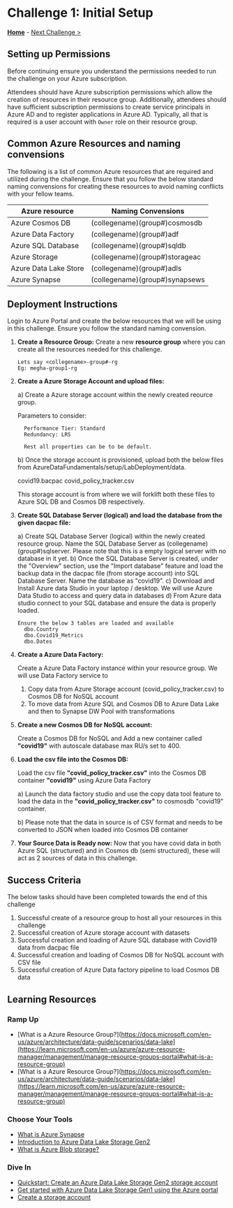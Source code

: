# Challenge 1: Initial Setup

**[Home](../README.md)** - [Next Challenge >](./01-Background.md)

## Setting up Permissions 

Before continuing ensure you understand the permissions needed to run the challenge on your Azure subscription.

Attendees should have Azure subscription permissions which allow the creation of resources in their resource group. Additionally, attendees should have sufficient subscription permissions to create service principals in Azure AD and to register applications in Azure AD. Typically, all that is required is a user account with `Owner` role on their resource group.

## Common Azure Resources and naming convensions

The following is a list of common Azure resources that are required and utilized during the challenge. Ensure that you follow the below standard naming convensions for creating these resources to avoid naming conflicts with your fellow teams.

| Azure resource           | Naming Convensions |
| ------------------------ | --------------------------------------- |
| Azure Cosmos DB          | (collegename)(group#)cosmosdb           |
| Azure Data Factory       | (collegename)(group#)adf                |
| Azure SQL Database       | (collegename)(group#)sqldb              |
| Azure Storage            | (collegename)(group#)storageac          |
| Azure Data Lake Store    | (collegename)(group#)adls               |
| Azure Synapse            | (collegename)(group#)synapsews          |

## Deployment Instructions

   Login to Azure Portal and create the below resources that we will be using in this challenge. Ensure you follow the standard naming convension.
   
1. **Create a Resource Group:** Create a new **resource group** where you can create all the resources needed for this challenge. 

   ```
   Lets say <collegename>-group#-rg 
   Eg: megha-group1-rg
   ```

2. **Create a Azure Storage Account and upload files:**

   a) Create a Azure storage account within the newly created reource group. 
   
      Parameters to consider:
      
         Performance Tier: Standard
         Redundancy: LRS

         Rest all properties can be to be default.
      
   b) Once the storage account is provisioned, upload both the below files from AzureDataFundamentals/setup/LabDeployment/data.
   
      covid19.bacpac
      covid_policy_tracker.csv

   This storage account is from where we will forklift both these files to Azure SQL DB and Cosmos DB respectively.
   
3. **Create SQL Database Server (logical) and load the database from the given dacpac file:** 

    a) Create SQL Database Server (logical) within the newly created resource group. Name the SQL Database Server as (collegename)(group#)sqlserver. Please note that this is a empty logical server with no database in it yet.
    b) Once the SQL Database Server is created, under the "Overview" section, use the "Import database" feature and load the backup data in the dacpac file (from storage account) into SQL Database Server. Name the database as "covid19".
    c) Download and Install Azure data Studio in your laptop / desktop. We will use Azure Data Studio to access and query data in databases
    d) From Azure data studio connect to your SQL database and ensure the data is properly loaded.

    ```
    Ensure the below 3 tables are loaded and available 
      dbo.Country
      dbo.Covid19_Metrics
      dbo.Dates
    ```

4. **Create a Azure Data Factory:**

   Create a Azure Data Factory instance within your resource group. We will use Data Factory service to 
   
   1. Copy data from Azure Storage account (covid_policy_tracker.csv) to Cosmos DB for NoSQL account
   2. To move data from Azure SQL and Cosmos DB to Azure Data Lake and then to Synapse DW Pool with transformations

5. **Create a new Cosmos DB for NoSQL account:** 

   Create a Cosmos DB for NoSQL and Add a new container called **"covid19"** with autoscale database max RU/s set to 400. 

6. **Load the csv file into the Cosmos DB:**

   Load the csv file **"covid_policy_tracker.csv"** into the Cosmos DB container **"covid19"** using Azure Data Factory 

      a) Launch the data factory studio and use the copy data tool feature to load the data in the **"covid_policy_tracker.csv"** to cosmosdb "covid19" container. 
      
      b) Please note that the data in source is of CSV format and needs to be converted to JSON when loaded into Cosmos DB container
        
7. **Your Source Data is Ready now:** Now that you have covid data in both Azure SQL (structured) and in Cosmos db (semi structured), these will act as 2 sources of data in this challenge. 


## Success Criteria

   The below tasks should have been completed towards the end of this challenge
   
   1. Successful create of a resource group to host all your resources in this challenge
   2. Successful creation of Azure storage account with datasets 
   3. Successful creation and loading of Azure SQL database with Covid19 data from dacpac file
   4. Successful creation and loading of Cosmos DB for NoSQL account with CSV file
   5. Successful creation of Azure Data factory pipeline to load Cosmos DB data
   
## Learning Resources

### Ramp Up

- [What is a Azure Resource Group?](https://docs.microsoft.com/en-us/azure/architecture/data-guide/scenarios/data-lake](https://learn.microsoft.com/en-us/azure/azure-resource-manager/management/manage-resource-groups-portal#what-is-a-resource-group)
- [What is a Azure Resource Group?](https://docs.microsoft.com/en-us/azure/architecture/data-guide/scenarios/data-lake](https://learn.microsoft.com/en-us/azure/azure-resource-manager/management/manage-resource-groups-portal#what-is-a-resource-group)

### Choose Your Tools
- [What is Azure Synapse](https://docs.microsoft.com/en-us/azure/synapse-analytics/overview-what-is)
- [Introduction to Azure Data Lake Storage Gen2](https://docs.microsoft.com/en-us/azure/storage/blobs/data-lake-storage-introduction)
- [What is Azure Blob storage?](https://docs.microsoft.com/en-us/azure/storage/blobs/storage-blobs-overview)

### Dive In

- [Quickstart: Create an Azure Data Lake Storage Gen2 storage account](https://docs.microsoft.com/en-us/azure/storage/blobs/data-lake-storage-quickstart-create-account)
- [Get started with Azure Data Lake Storage Gen1 using the Azure portal](https://docs.microsoft.com/en-us/azure/data-lake-store/data-lake-store-get-started-portal)
- [Create a storage account](https://docs.microsoft.com/en-us/azure/storage/common/storage-quickstart-create-account?toc=%2Fazure%2Fstorage%2Fblobs%2Ftoc.json&tabs=azure-portal)

